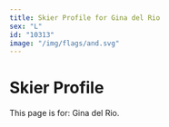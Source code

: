 ```yaml
---
title: Skier Profile for Gina del Rio
sex: "L"
id: "10313"
image: "/img/flags/and.svg" 
---
```


# Skier Profile

This page is for: Gina del Rio.
    